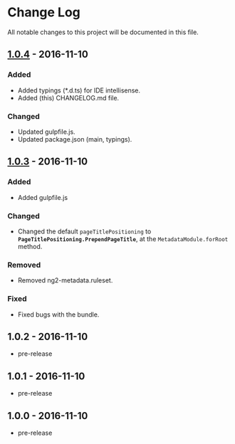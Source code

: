 ﻿# Change Log
All notable changes to this project will be documented in this file.

## [1.0.4] - 2016-11-10
### Added
- Added typings (*.d.ts) for IDE intellisense.
- Added (this) CHANGELOG.md file.

### Changed
- Updated gulpfile.js.
- Updated package.json (main, typings).

## [1.0.3] - 2016-11-10
### Added
- Added gulpfile.js

### Changed
- Changed the default `pageTitlePositioning` to **`PageTitlePositioning.PrependPageTitle`**, at the `MetadataModule.forRoot` method.

### Removed
- Removed ng2-metadata.ruleset.

### Fixed
- Fixed bugs with the bundle.

## 1.0.2 - 2016-11-10
- pre-release

## 1.0.1 - 2016-11-10
- pre-release

## 1.0.0 - 2016-11-10
- pre-release

[Unreleased]: https://github.com/fulls1z3/ng2-metadata/compare/1.0.4...HEAD
[1.0.4]: https://github.com/fulls1z3/ng2-metadata/compare/1.0.3...1.0.4
[1.0.3]: https://github.com/fulls1z3/ng2-metadata/compare/1.0.2...1.0.3
